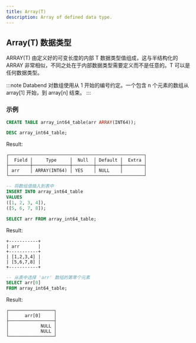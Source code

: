 ```yaml
---
title: Array(T)
description: Array of defined data type.
---
```


## Array(T) 数据类型

ARRAY(T) 由定义好的可变长度的内部 T 数据类型值组成，这与半结构化的 ARRAY 非常相似，不同之处在于内部数据类型需要定义而不是任意的。T 可以是任何数据类型。

:::note
Databend 对数组使用从 1 开始的编号约定。一个包含 n 个元素的数组从 array[1] 开始，到 array[n] 结束。
:::

### 示例

```sql
CREATE TABLE array_int64_table(arr ARRAY(INT64));
```

```sql
DESC array_int64_table;
```

Result:

```
┌───────────────────────────────────────────────────┐
│  Field │     Type     │  Null  │ Default │  Extra │
├────────┼──────────────┼────────┼─────────┼────────┤
│ arr    │ ARRAY(INT64) │ YES    │ NULL    │        │
└───────────────────────────────────────────────────┘
```

```sql
-- 将数组值插入到表中
INSERT INTO array_int64_table
VALUES
([1, 2, 3, 4]),
([5, 6, 7, 8]);
```

```sql
SELECT arr FROM array_int64_table;
```

Result:

```
+-----------+
| arr       |
+-----------+
| [1,2,3,4] |
| [5,6,7,8] |
+-----------+
```

```sql
-- 从表中选择 'arr' 数组的第零个元素
SELECT arr[0]
FROM array_int64_table;
```

Result:

```
┌─────────────────┐
│      arr[0]     │
├─────────────────┤
│            NULL │
│            NULL │
└─────────────────┘
```